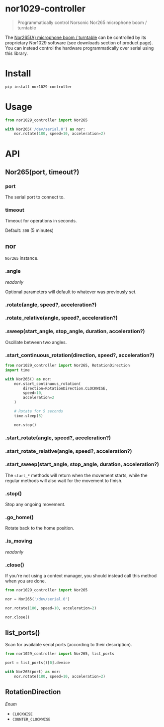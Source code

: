 # nor1029-controller

> Programmatically control Norsonic Nor265 microphone boom / turntable

The [Nor265(A) microphone boom / turntable](https://www.norsonic.com/products/noise-sources/nor265a-microphone-boom/) can be controlled by its proprietary Nor1029 software (see downloads section of product page). You can instead control the hardware programmatically over serial using this library.

# Install

```sh
pip install nor1029-controller
```

# Usage

```py
from nor1029_controller import Nor265

with Nor265('/dev/serial.0') as nor:
    nor.rotate(180, speed=10, acceleration=2)
```

# API

## Nor265(port, timeout?)

### port

The serial port to connect to.

### timeout

Timeout for operations in seconds.

Default: `300` (5 minutes)

## nor

`Nor265` instance.

### .angle

*readonly*

Optional parameters will default to whatever was previously set.

### .rotate(angle, speed?, acceleration?)

### .rotate_relative(angle, speed?, acceleration?)

### .sweep(start_angle, stop_angle, duration, acceleration?)

Oscillate between two angles.

### .start_continuous_rotation(direction, speed?, acceleration?)

```py
from nor1029_controller import Nor265, RotationDirection
import time

with Nor265() as nor:
    nor.start_continuous_rotation(
        direction=RotationDirection.CLOCKWISE,
        speed=10,
        acceleration=2
    )

    # Rotate for 5 seconds
    time.sleep(5)

    nor.stop()
```

### .start_rotate(angle, speed?, acceleration?)

### .start_rotate_relative(angle, speed?, acceleration?)

### .start_sweep(start_angle, stop_angle, duration, acceleration?)

The `start_*` methods will return when the movement starts, while the regular methods will also wait for the movement to finish.

### .stop()

Stop any ongoing movement.

### .go_home()

Rotate back to the home position.

### .is_moving

*readonly*

### .close()

If you're not using a context manager, you should instead call this method when you are done.

```py
from nor1029_controller import Nor265

nor = Nor265('/dev/serial.0')

nor.rotate(180, speed=10, acceleration=2)

nor.close()
```

## list_ports()

Scan for available serial ports (according to their description).

```py
from nor1029_controller import Nor265, list_ports

port = list_ports()[0].device

with Nor265(port) as nor:
    nor.rotate(180, speed=10, acceleration=2)
```

## RotationDirection

*Enum*

- `CLOCKWISE`
- `COUNTER_CLOCKWISE`
